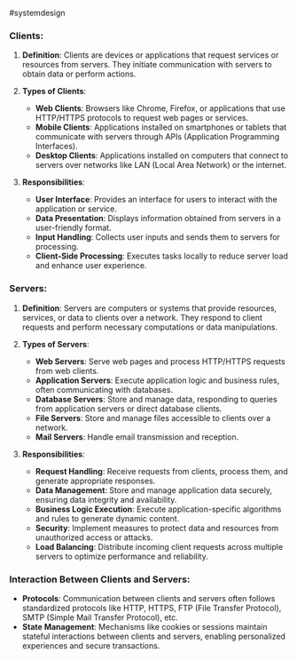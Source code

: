 #systemdesign 
### Clients:

1. **Definition**: Clients are devices or applications that request services or resources from servers. They initiate communication with servers to obtain data or perform actions.
    
2. **Types of Clients**:
    
    - **Web Clients**: Browsers like Chrome, Firefox, or applications that use HTTP/HTTPS protocols to request web pages or services.
    - **Mobile Clients**: Applications installed on smartphones or tablets that communicate with servers through APIs (Application Programming Interfaces).
    - **Desktop Clients**: Applications installed on computers that connect to servers over networks like LAN (Local Area Network) or the internet.
3. **Responsibilities**:
    
    - **User Interface**: Provides an interface for users to interact with the application or service.
    - **Data Presentation**: Displays information obtained from servers in a user-friendly format.
    - **Input Handling**: Collects user inputs and sends them to servers for processing.
    - **Client-Side Processing**: Executes tasks locally to reduce server load and enhance user experience.

### Servers:

1. **Definition**: Servers are computers or systems that provide resources, services, or data to clients over a network. They respond to client requests and perform necessary computations or data manipulations.
    
2. **Types of Servers**:
    
    - **Web Servers**: Serve web pages and process HTTP/HTTPS requests from web clients.
    - **Application Servers**: Execute application logic and business rules, often communicating with databases.
    - **Database Servers**: Store and manage data, responding to queries from application servers or direct database clients.
    - **File Servers**: Store and manage files accessible to clients over a network.
    - **Mail Servers**: Handle email transmission and reception.
3. **Responsibilities**:
    
    - **Request Handling**: Receive requests from clients, process them, and generate appropriate responses.
    - **Data Management**: Store and manage application data securely, ensuring data integrity and availability.
    - **Business Logic Execution**: Execute application-specific algorithms and rules to generate dynamic content.
    - **Security**: Implement measures to protect data and resources from unauthorized access or attacks.
    - **Load Balancing**: Distribute incoming client requests across multiple servers to optimize performance and reliability.

### Interaction Between Clients and Servers:

- **Protocols**: Communication between clients and servers often follows standardized protocols like HTTP, HTTPS, FTP (File Transfer Protocol), SMTP (Simple Mail Transfer Protocol), etc.
- **State Management**: Mechanisms like cookies or sessions maintain stateful interactions between clients and servers, enabling personalized experiences and secure transactions.